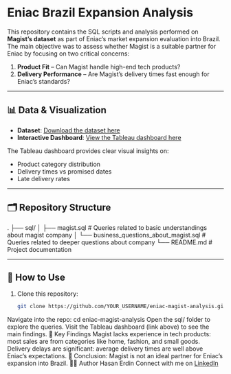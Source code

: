 # Eniac Brazil Expansion Analysis

This repository contains the SQL scripts and analysis performed on **Magist’s dataset** as part of Eniac’s market expansion evaluation into Brazil.  
The main objective was to assess whether Magist is a suitable partner for Eniac by focusing on two critical concerns:

1. **Product Fit** – Can Magist handle high-end tech products?  
2. **Delivery Performance** – Are Magist’s delivery times fast enough for Eniac’s standards?  

---

## 📊 Data & Visualization

- **Dataset**: [Download the dataset here](YOUR_DATASET_LINK)  
- **Interactive Dashboard**: [View the Tableau dashboard here](https://public.tableau.com/app/profile/hasan.erdin/vizzes)  

The Tableau dashboard provides clear visual insights on:
- Product category distribution  
- Delivery times vs promised dates  
- Late delivery rates  

---

## 🗂 Repository Structure

.
├── sql/
│ ├── magist.sql # Queries related to basic understandings about magist company
│ └── business_questions_about_magist.sql # Queries related to deeper questions about company
└── README.md # Project documentation

---

## 🚀 How to Use

1. Clone this repository:
   ```bash
   git clone https://github.com/YOUR_USERNAME/eniac-magist-analysis.git
Navigate into the repo:
cd eniac-magist-analysis
Open the sql/ folder to explore the queries.
Visit the Tableau dashboard (link above) to see the main findings.
📌 Key Findings
Magist lacks experience in tech products: most sales are from categories like home, fashion, and small goods.
Delivery delays are significant: average delivery times are well above Eniac’s expectations.
📢 Conclusion: Magist is not an ideal partner for Eniac’s expansion into Brazil.
👨‍💻 Author
Hasan Erdin
Connect with me on [LinkedIn](https://www.linkedin.com/in/hasan-erdin-5827a3139/)
